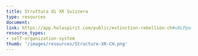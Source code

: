```yaml
---
title: Struttura di XR Svizzera
type: resources
document: 
link: https://app.holaspirit.com/public/extinction-rebellion-ch#u0LPpo-xr-ch-anchor-circle
resource_types:
- self-organization-system
thumb: '/images/resources/Structure-XR-CH.png'
---
```

